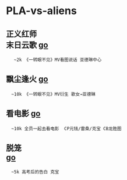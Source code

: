 # PLA-vs-aliens
正义红师<br>
末日云歌 [go](https://github.com/yiyiisfake/PLA-vs-aliens/blob/main/%E3%80%90%E5%AE%8C%E7%BB%93%E3%80%91%E6%9C%AB%E6%97%A5%E4%BA%91%E6%AD%8C.txt)<br>
-------
       ~2k 《一转眼不见》MV看图说话 亚德琳中心
飘尘逢火 [go](https://github.com/yiyiisfake/PLA-vs-aliens/edit/main/%E3%80%90%E5%AE%8C%E7%BB%93%E3%80%91%E9%A3%98%E5%B0%98%E9%80%A2%E7%81%AB.txt)<br>
-------
      ~10k 《一转眼不见》MV衍生 歌女→亚德琳
看电影 [go](https://github.com/yiyiisfake/PLA-vs-aliens/blob/main/%E3%80%90%E5%AE%8C%E7%BB%93%E3%80%91%E7%94%B5%E5%BD%B1%E6%A2%97.txt)<br>
-------
      ~10k 全员一起去看电影  CP元钱/雷桑/克宝 CB龙胜图
脱笼<br> [go](https://github.com/yiyiisfake/PLA-vs-aliens/blob/main/%E8%84%B1%E7%AC%BC%EF%BC%88%E9%AB%98%E8%80%83%E5%90%8E%E5%91%8A%E7%99%BD%E6%A2%97%EF%BC%89.txt)<br>
-------
      ~5k 高考后的告白 克宝
